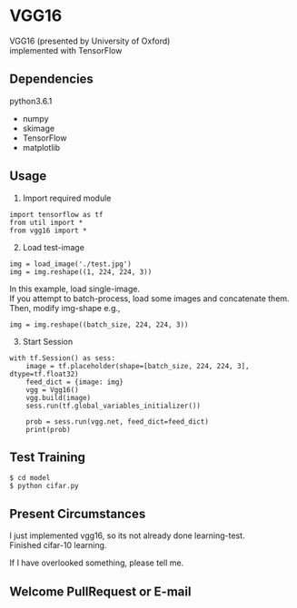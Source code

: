 # VGG16
VGG16 (presented by University of Oxford)  
implemented with TensorFlow

## Dependencies ##
python3.6.1
* numpy
* skimage
* TensorFlow
* matplotlib

## Usage ##
1. Import required module
```
import tensorflow as tf
from util import *
from vgg16 import *
```

2. Load test-image  
```
img = load_image('./test.jpg')
img = img.reshape((1, 224, 224, 3))
```
In this example, load single-image.  
If you attempt to batch-process, load some images and concatenate them.
Then, modify img-shape e.g.,
```
img = img.reshape((batch_size, 224, 224, 3))
```

3. Start Session
```
with tf.Session() as sess:
    image = tf.placeholder(shape=[batch_size, 224, 224, 3], dtype=tf.float32)
    feed_dict = {image: img}
    vgg = Vgg16()
    vgg.build(image)
    sess.run(tf.global_variables_initializer())

    prob = sess.run(vgg.net, feed_dict=feed_dict)
    print(prob)
```

## Test Training ##
```
$ cd model
$ python cifar.py
```

## Present Circumstances ##
I just implemented vgg16, so its not already done learning-test.  
Finished cifar-10 learning.

If I have overlooked something, please tell me.

## Welcome PullRequest or E-mail ##
